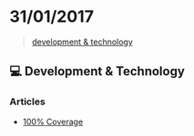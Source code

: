 # 31/01/2017

> [development & technology](#computer-development--technology)


## :computer: Development & Technology

### Articles
- [100% Coverage](https://dev.to/tomas_ehrlich/100-coverage)